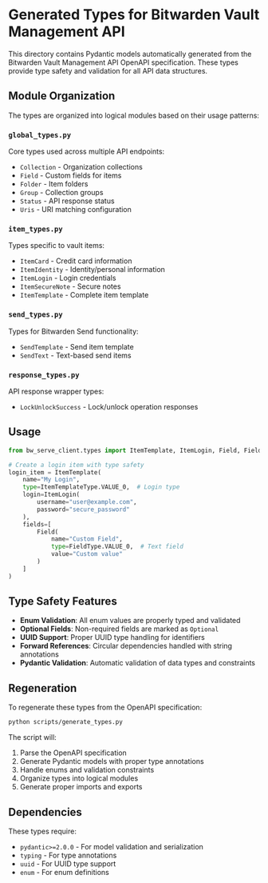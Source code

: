 # Generated Types for Bitwarden Vault Management API

This directory contains Pydantic models automatically generated from the Bitwarden Vault Management API OpenAPI specification. These types provide type safety and validation for all API data structures.

## Module Organization

The types are organized into logical modules based on their usage patterns:

### `global_types.py`

Core types used across multiple API endpoints:

- `Collection` - Organization collections
- `Field` - Custom fields for items
- `Folder` - Item folders
- `Group` - Collection groups
- `Status` - API response status
- `Uris` - URI matching configuration

### `item_types.py`

Types specific to vault items:

- `ItemCard` - Credit card information
- `ItemIdentity` - Identity/personal information
- `ItemLogin` - Login credentials
- `ItemSecureNote` - Secure notes
- `ItemTemplate` - Complete item template

### `send_types.py`

Types for Bitwarden Send functionality:

- `SendTemplate` - Send item template
- `SendText` - Text-based send items

### `response_types.py`

API response wrapper types:

- `LockUnlockSuccess` - Lock/unlock operation responses

## Usage

```python
from bw_serve_client.types import ItemTemplate, ItemLogin, Field, FieldType

# Create a login item with type safety
login_item = ItemTemplate(
    name="My Login",
    type=ItemTemplateType.VALUE_0,  # Login type
    login=ItemLogin(
        username="user@example.com",
        password="secure_password"
    ),
    fields=[
        Field(
            name="Custom Field",
            type=FieldType.VALUE_0,  # Text field
            value="Custom value"
        )
    ]
)
```

## Type Safety Features

- **Enum Validation**: All enum values are properly typed and validated
- **Optional Fields**: Non-required fields are marked as `Optional`
- **UUID Support**: Proper UUID type handling for identifiers
- **Forward References**: Circular dependencies handled with string annotations
- **Pydantic Validation**: Automatic validation of data types and constraints

## Regeneration

To regenerate these types from the OpenAPI specification:

```bash
python scripts/generate_types.py
```

The script will:

1. Parse the OpenAPI specification
2. Generate Pydantic models with proper type annotations
3. Handle enums and validation constraints
4. Organize types into logical modules
5. Generate proper imports and exports

## Dependencies

These types require:

- `pydantic>=2.0.0` - For model validation and serialization
- `typing` - For type annotations
- `uuid` - For UUID type support
- `enum` - For enum definitions

